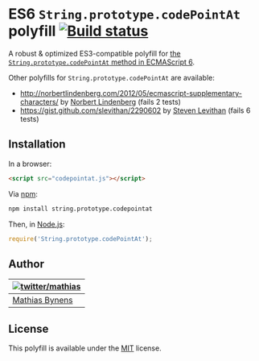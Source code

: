 # ES6 `String.prototype.codePointAt` polyfill [![Build status](https://travis-ci.org/mathiasbynens/String.prototype.codePointAt.png?branch=master)](https://travis-ci.org/mathiasbynens/String.prototype.codePointAt)

A robust & optimized ES3-compatible polyfill for [the `String.prototype.codePointAt` method in ECMAScript 6](http://people.mozilla.org/~jorendorff/es6-draft.html#sec-21.1.3.3).

Other polyfills for `String.prototype.codePointAt` are available:

* <http://norbertlindenberg.com/2012/05/ecmascript-supplementary-characters/> by [Norbert Lindenberg](http://norbertlindenberg.com/) (fails 2 tests)
* <https://gist.github.com/slevithan/2290602> by [Steven Levithan](http://stevenlevithan.com/) (fails 6 tests)

## Installation

In a browser:

```html
<script src="codepointat.js"></script>
```

Via [npm](http://npmjs.org/):

```bash
npm install string.prototype.codepointat
```

Then, in [Node.js](http://nodejs.org/):

```js
require('String.prototype.codePointAt');
```

## Author

| [![twitter/mathias](http://gravatar.com/avatar/24e08a9ea84deb17ae121074d0f17125?s=70)](http://twitter.com/mathias "Follow @mathias on Twitter") |
|---|
| [Mathias Bynens](http://mathiasbynens.be/) |

## License

This polyfill is available under the [MIT](http://mths.be/mit) license.
